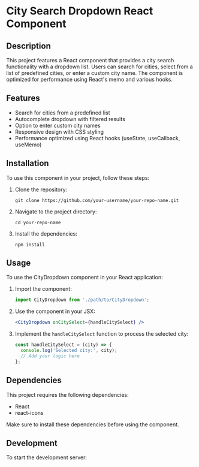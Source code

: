 # City Search Dropdown React Component

## Description

This project features a React component that provides a city search functionality with a dropdown list. Users can search for cities, select from a list of predefined cities, or enter a custom city name. The component is optimized for performance using React's memo and various hooks.

## Features

- Search for cities from a predefined list
- Autocomplete dropdown with filtered results
- Option to enter custom city names
- Responsive design with CSS styling
- Performance optimized using React hooks (useState, useCallback, useMemo)

## Installation

To use this component in your project, follow these steps:

1. Clone the repository:
   ```
   git clone https://github.com/your-username/your-repo-name.git
   ```

2. Navigate to the project directory:
   ```
   cd your-repo-name
   ```

3. Install the dependencies:
   ```
   npm install
   ```

## Usage

To use the CityDropdown component in your React application:

1. Import the component:
   ```jsx
   import CityDropdown from './path/to/CityDropdown';
   ```

2. Use the component in your JSX:
   ```jsx
   <CityDropdown onCitySelect={handleCitySelect} />
   ```

3. Implement the `handleCitySelect` function to process the selected city:
   ```jsx
   const handleCitySelect = (city) => {
     console.log('Selected city:', city);
     // Add your logic here
   };
   ```

## Dependencies

This project requires the following dependencies:

- React
- react-icons

Make sure to install these dependencies before using the component.

## Development

To start the development server:
